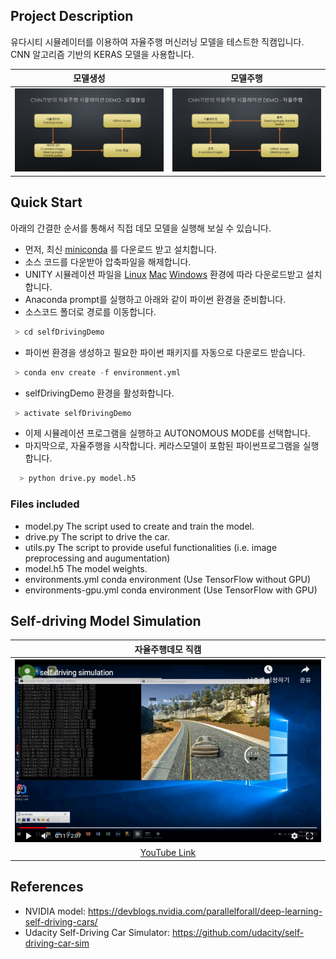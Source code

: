 
## Project Description

유다시티 시뮬레이터를 이용하여 자율주행 머신러닝 모델을 테스트한 직캠입니다.
CNN 알고리즘 기반의 KERAS 모델을 사용합니다.

|모델생성|모델주행|
|:--------:|:--------:|
|![모델생성](images/model_graph1.gif)|![모델주행](images/model_graph2.gif)|


## Quick Start

아래의 간결한 순서를 통해서 직접 데모 모델을 실행해 보실 수 있습니다. 

- 먼저, 최신 [miniconda](https://conda.io/miniconda.html) 를 다운로드 받고 설치합니다.
- 소스 코드를 다운받아 압축파일을 해제합니다. 
- UNITY 시뮬레이션 파일을 [Linux](https://d17h27t6h515a5.cloudfront.net/topher/2017/February/58983558_beta-simulator-linux/beta-simulator-linux.zip) [Mac](https://d17h27t6h515a5.cloudfront.net/topher/2017/February/58983385_beta-simulator-mac/beta-simulator-mac.zip) [Windows](https://d17h27t6h515a5.cloudfront.net/topher/2017/February/58983318_beta-simulator-windows/beta-simulator-windows.zip) 환경에 따라 다운로드받고 설치합니다.
- Anaconda prompt를 실행하고 아래와 같이 파이썬 환경을 준비합니다.
- 소스코드 폴더로 경로를 이동합니다. 
```python
 > cd selfDrivingDemo
```
- 파이썬 환경을 생성하고 필요한 파이썬 패키지를 자동으로 다운로드 받습니다.
```python
 > conda env create -f environment.yml  
```
- selfDrivingDemo 환경을 활성화합니다.
```python 
 > activate selfDrivingDemo  
```
- 이제 시뮬레이션 프로그램을 실행하고 AUTONOMOUS MODE를 선택합니다.
- 마지막으로, 자율주행을 시작합니다.
  케라스모델이 포함된 파이썬프로그램을 실행합니다. 
```python
  > python drive.py model.h5
```

### Files included

- model.py The script used to create and train the model.
- drive.py The script to drive the car. 
- utils.py The script to provide useful functionalities (i.e. image preprocessing and augumentation)
- model.h5 The model weights.
- environments.yml conda environment (Use TensorFlow without GPU)
- environments-gpu.yml conda environment (Use TensorFlow with GPU)

## Self-driving Model Simulation

|자율주행데모 직캠|
|:--------:|
|[![자율주행데모 직캠](images/lake_track.png)](https://youtu.be/i0tPGenk2o0)|
|[YouTube Link](https://youtu.be/i0tPGenk2o0)|


## References
- NVIDIA model: https://devblogs.nvidia.com/parallelforall/deep-learning-self-driving-cars/
- Udacity Self-Driving Car Simulator: https://github.com/udacity/self-driving-car-sim
